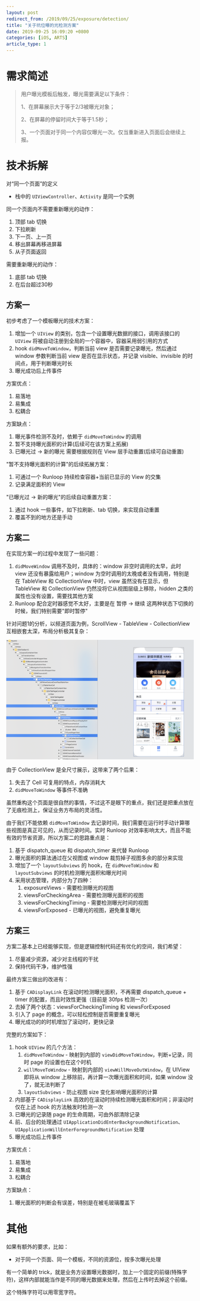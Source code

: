 ```yaml
---
layout: post
redirect_from: /2019/09/25/exposure/detection/
title: "关于坑位曝的光检测方案"
date: 2019-09-25 16:09:20 +0800
categories: [iOS, ARTS]
article_type: 1
---
```


# 需求简述

> 用户曝光模板后触发，曝光需要满足以下条件：
>
> 1、在屏幕展示大于等于2/3被曝光对象；
>
> 2、在屏幕的停留时间大于等于1.5秒；
>
> 3、一个页面对于同一个内容仅曝光一次。仅当重新进入页面后会继续上报。


# 技术拆解

对“同一个页面”的定义

- 栈中的 `UIViewController`、`Activity` 是同一个实例

同一个页面内不需要重新曝光的动作：

1. 顶部 tab 切换
2. 下拉刷新
3. 下一页、上一页
4. 移出屏幕再移进屏幕
5. 从子页面返回

需要重新曝光的动作：

1. 底部 tab 切换
2. 在后台超过30秒

## 方案一

初步考虑了一个模板曝光的技术方案：

1. 增加一个 `UIView` 的类别，包含一个设置曝光数据的接口，调用该接口的 `UIView` 将被自动注册到全局的一个容器中，容器采用弱引用的方式
2. hook `didMoveToWindow`，判断当前 view 是否需要记录曝光，然后通过 window 参数判断当前 view 是否在显示状态，并记录 visible、invisible 的时间点，用于判断曝光时长
3. 曝光成功后上传事件

方案优点：

1. 易落地
2. 易集成
3. 松耦合

方案缺点：

1. 曝光事件检测不及时，依赖于 `didMoveToWindow` 的调用
2. 暂不支持曝光面积的计算(后续可在该方案上拓展)
3. 已曝光过 -> 新的曝光 需要根据规则在 View 层手动重置(后续可自动重置)

"暂不支持曝光面积的计算"的后续拓展方案：

1. 可通过一个 Runloop 持续检查容器+当前已显示的 View 的交集
2. 记录满足面积的 View

"已曝光过 -> 新的曝光"的后续自动重置方案：

1. 通过 hook 一些事件，如下拉刷新、tab 切换，来实现自动重置
2. 覆盖不到的地方还是手动



## 方案二

在实现方案一的过程中发现了一些问题：

1. `didMoveWindow` 调用不及时，具体的：window 非空时调用的太早，此时 view 还没有暴露给用户；window 为空时调用的太晚或者没有调用，特别是在 TableView 和 CollectionView 中时，view 虽然没有在显示，但 TableView 和 CollectionView 仍然没将它从视图层级上移除，hidden 之类的属性也没有设置，需要找其他方案
2. Runloop 配合定时器感觉不太好，主要是在 暂停 -> 继续 这两种状态下切换的时候，我们特别需要"即时暂停"

针对问题1的分析，以频道页面为例，ScrollView - TableView - CollectionView 互相嵌套太深，布局分析极其复杂：

![Image 1](/assets/img/image2019-8-21_17-21-22.png)

由于 CollectionView 是全尺寸展示，这带来了两个后果：

1. 失去了 Cell 可复用的特点，内存消耗大
2. `didMoveToWindow` 等事件不准确

虽然重构这个页面是很自然的事情，不过这不是眼下的重点，我们还是把重点放在了无痕检测上，保证业务方布局的灵活性。

由于我们不能依赖 `didMoveToWindow` 去记录时间，我们需要在运行时手动计算哪些视图是真正可见的，从而记录时间。实时 Runloop 对效率影响太大，而且不能有效的节省资源，所以方案二的思路重点是：

1. 基于 dispatch_queue 和 dispatch_timer  来代替 Runloop 
2. 曝光面积的算法通过在父视图或 window 裁剪掉子视图多余的部分来实现
3. 增加了一个 `layoutSubviews` 的 hook，在 `didMoveToWindow` 和 `layoutSubviews` 的时机检测曝光面积和曝光时间
4. 采用状态管理，内部分为了四种：
   1. exposureViews - 需要检测曝光的视图
   2. viewsForCheckingArea - 需要检测曝光面积的视图
   3. viewsForCheckingTiming - 需要检测曝光时间的视图
   4. viewsForExposed - 已曝光的视图，避免重复曝光



## 方案三

方案二基本上已经能够实现，但是逻辑控制代码还有优化的空间，我们希望：

1. 尽量减少资源，减少对主线程的干扰
2. 保持代码干净，维护性强

最终方案三做出的改进有：

1. 基于 `CADisplayLink` 在滚动时检测曝光面积，不再需要 dispatch_queue + timer 的配置，而且时效性更强（目前是 30fps 检测一次）
2. 去掉了两个状态：viewsForCheckingTiming 和 viewsForExposed
3. 引入了 page 的概念，可以轻松控制是否需要重复曝光
4. 曝光成功的的时机增加了滚动时，更快记录

完整的方案如下：

1. hook `UIView` 的几个方法：
   1. `didMoveToWindow` - 映射到内部的 `viewDidMoveToWindow`，判断+记录，同时 page 的设置也在这个时机
   2. `willMoveToWindow` - 映射到内部的 `viewWillMoveOutWindow`，在 UIView 即将从 window 上移除前，再计算一次曝光面积和时间，如果 window 没了，就无法判断了
   3. `layoutSubviews` - 防止视图 size 变化影响曝光面积的计算
2. 内部基于 `CADisplayLink` 高效的在滚动时持续检测曝光面积和时间；非滚动时仅在上述 hook 的方法触发时检测一次
3. 已曝光的记录随 page 的生命周期，可由外部清除记录
4. 前、后台的处理通过 `UIApplicationDidEnterBackgroundNotification`、`UIApplicationWillEnterForegroundNotification` 处理
5. 曝光成功后上传事件

方案优点：

1. 易落地
2. 易集成
3. 松耦合

方案缺点：

1. 曝光面积的判断会有误差，特别是在被毛玻璃覆盖下



# 其他

如果有额外的要求，比如：

- 对于同一个页面、同一个模板，不同的资源位，按多次曝光处理

有一个简单的 trick，就是业务方设置曝光数据时，加上一个固定的前缀(特殊字符)，这样内部就能当作是不同的曝光数据来处理，然后在上传时去掉这个前缀。

这个特殊字符可以用零宽字符。